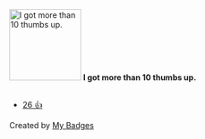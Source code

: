 <img src="https://my-badges.github.io/my-badges/thumbs-up-10.png" alt="I got more than 10 thumbs up." title="I got more than 10 thumbs up." width="128">
<strong>I got more than 10 thumbs up.</strong>
<br><br>

* <a href="https://github.com/XcodesOrg/xcodes/issues/260">26 👍</a>


Created by <a href="https://github.com/my-badges/my-badges">My Badges</a>